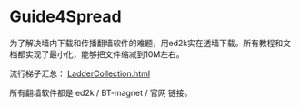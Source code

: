 # Guide4Spread

为了解决墙内下载和传播翻墙软件的难题，用ed2k实在透墙下载。所有教程和文档都实现了最小化，能够把文件缩减到10M左右。

流行梯子汇总：  [LadderCollection.html](collect/LadderCollection.html)  

所有翻墙软件都是 ed2k / BT-magnet / 官网 链接。
